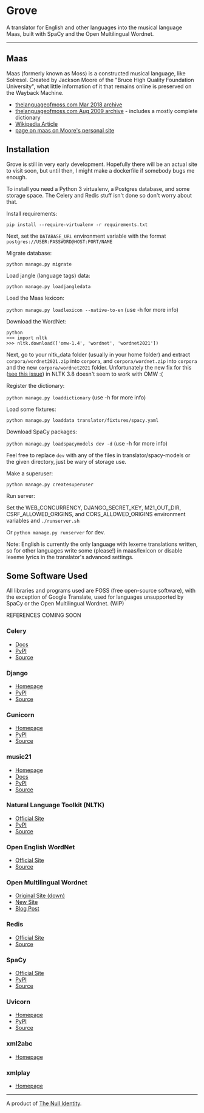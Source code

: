 # Grove

A translator for English and other languages into the musical language Maas, built with SpaCy and the Open Multilingual Wordnet.

---

## Maas

Maas (formerly known as Moss) is a constructed musical language, like Solresol.
Created by Jackson Moore of the &quot;Bruce High Quality Foundation University&quot;,
what little information of it that remains online is preserved on the Wayback Machine.

- [thelanguageofmoss.com Mar 2018 archive](https://web.archive.org/web/20180311194718/http://www.thelanguageofmoss.com/)
- [thelanguageofmoss.com Aug 2009 archive](https://web.archive.org/web/20090813110752/http://www.thelanguageofmoss.com/) - includes a mostly complete dictionary
- [Wikipedia Article](<https://en.wikipedia.org/wiki/Moss_(language)>)
- [page on maas on Moore's personal site](http://jacksonmoore.net/a/maas.html)

## Installation

Grove is still in very early development.
Hopefully there will be an actual site to visit soon,
but until then, I might make a dockerfile if somebody bugs me enough.

To install you need a Python 3 virtualenv, a Postgres database, and some storage space.
The Celery and Redis stuff isn't done so don't worry about that.

Install requirements:

`pip install --require-virtualenv -r requirements.txt`

Next, set the `DATABASE_URL` environment variable
with the format `postgres://USER:PASSWORD@HOST:PORT/NAME`

Migrate database:

`python manage.py migrate`

Load jangle (language tags) data:

`python manage.py loadjangledata`

Load the Maas lexicon:

`python manage.py loadlexicon --native-to-en`
(use -h for more info)

Download the WordNet:

```
python
>>> import nltk
>>> nltk.download(['omw-1.4', 'wordnet', 'wordnet2021'])
```

Next, go to your nltk_data folder (usually in your home folder) and extract
`corpora/wordnet2021.zip` into `corpora`,
and `corpora/wordnet.zip` into `corpora` and the new `corpora/wordnet2021` folder.
Unfortunately the new fix for this
([see this issue](https://github.com/nltk/nltk/issues/30510))
in NLTK 3.8 doesn't seem to work with OMW :(

Register the dictionary:

`python manage.py loaddictionary`
(use -h for more info)

Load some fixtures:

`python manage.py loaddata translator/fixtures/spacy.yaml`

Download SpaCy packages:

`python manage.py loadspacymodels dev -d`
(use -h for more info)

Feel free to replace `dev` with any of the files in translator/spacy-models or the given directory, just be wary of storage use.

Make a superuser:

`python manage.py createsuperuser`

Run server:

Set the
WEB_CONCURRENCY,
DJANGO_SECRET_KEY,
M21_OUT_DIR,
CSRF_ALLOWED_ORIGINS,
and CORS_ALLOWED_ORIGINS
environment variables
and `./runserver.sh`

Or `python manage.py runserver` for dev.

Note: English is currently the only language with lexeme translations written,
so for other languages write some (please!) in maas/lexicon
or disable lexeme lyrics in the translator's advanced settings.

## Some Software Used

All libraries and programs used are FOSS (free open-source software), with the exception of Google Translate, used for languages unsupported by SpaCy or the Open Multilingual Wordnet. (WIP)

REFERENCES COMING SOON

### Celery

- [Docs](https://docs.celeryq.dev/en/stable/index.html)
- [PyPI](https://pypi.org/project/celery/)
- [Source](https://github.com/celery/celery)

### Django

- [Homepage](https://www.djangoproject.com/)
- [PyPI](https://pypi.org/project/Django/)
- [Source](https://github.com/django/django)

### Gunicorn

- [Homepage](https://gunicorn.org/)
- [PyPI](https://pypi.org/project/gunicorn/)
- [Source](https://github.com/benoitc/gunicorn)

### music21

- [Homepage](https://web.mit.edu/music21/)
- [Docs](https://web.mit.edu/music21/doc/index.html)
- [PyPI](https://pypi.org/project/music21/)
- [Source](https://github.com/cuthbertLab/music21/)

### Natural Language Toolkit (NLTK)

- [Official Site](https://www.nltk.org/)
- [PyPI](https://pypi.org/project/nltk/)
- [Source](https://github.com/nltk/nltk)

### Open English WordNet

- [Official Site](https://en-word.net/)
- [Source](https://github.com/globalwordnet/english-wordnet)

### Open Multilingual Wordnet

- [Original Site (down)](http://compling.hss.ntu.edu.sg/omw/)
- [New Site](https://omwn.org/)
- [Blog Post](https://blogs.ntu.edu.sg/dh/project/open-multilingual-wordnet/)

### Redis

- [Official Site](https://redis.io/)
- [Source](https://github.com/redis/redis)

### SpaCy

- [Official Site](https://spacy.io/)
- [PyPI](https://pypi.org/project/spacy/)
- [Source](https://github.com/explosion/spaCy)

### Uvicorn

- [Homepage](https://www.uvicorn.org/)
- [PyPI](https://pypi.org/project/uvicorn/)
- [Source](https://github.com/encode/uvicorn/)

### xml2abc

- [Homepage](https://wim.vree.org/svgParse/xml2abc.html)

### xmlplay

- [Homepage](https://wim.vree.org/js3/xmlplay_index.html)

---

A product of [The Null Identity](https://society.nullring.xyz/).

